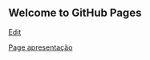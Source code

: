 ## Welcome to GitHub Pages

<a href='https://github.com/alletsc/html_01/edit/gh-pages/index.md'> Edit  </a> 

 <a href='https://alletsc.github.io/html_01/'> Page apresentação </a>
